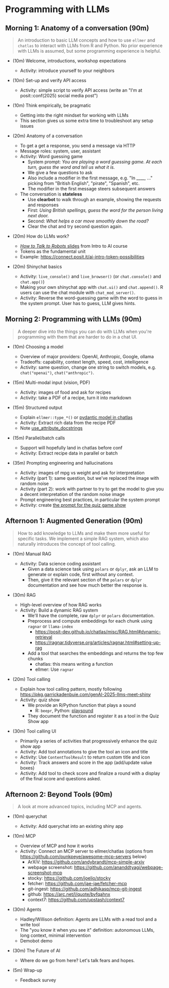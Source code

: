 # Programming with LLMs

## Morning 1: Anatomy of a conversation (90m)

> An introduction to basic LLM concepts and how to use `ellmer` and `chatlas` to interact with LLMs from R and Python. No prior experience with LLMs is assumed, but some programming experience is helpful.

- (10m) Welcome, introductions, workshop expectations
  - Activity: introduce yourself to your neighbors

- (10m) Set-up and verify API access
  - Activity: simple script to verify API access (write an "I'm at posit::conf(2025) social media post")

- (10m) Think empirically, be pragmatic
  - Getting into the right mindset for working with LLMs
  - This section gives us some extra time to troubleshoot any setup issues

- (20m) Anatomy of a conversation
  - To get a get a response, you send a message via HTTP
  - Message roles: system, user, assistant
  - Activity: Word guessing game
    - System prompt: _You are playing a word guessing game. At each turn, guess the word and tell us what it is._
    - We give a few questions to ask
    - Also include a modifier in the first message, e.g. "In ____, ..." picking from "British English", "pirate", "Spanish", etc.
    - The modifier in the first message steers subsequent answers
  - The conversation is **stateless**
    - Use **clearbot** to walk through an example, showing the requests and responses
    - First: _Using British spellings, guess the word for the person living next door._
    - Second: _What helps a car move smoothly down the road?_
    - Clear the chat and try second question again.

- (20m) How do LLMs work?
  - [_How to Talk to Robots_ slides](https://connect.posit.it/ai-intro-posit/slides/slides-01-intro.html) from Intro to AI course
  - Tokens as the fundamental unit
  - Example: https://connect.posit.it/ai-intro-token-possibilities

- (20m) Shinychat basics
  - Activity: `live_console()` and `live_browser()` (or `chat.console()` and `chat.app()`)
  - Making your own shinychat app with `chat.ui()` and `chat.append()`. R users can use the chat module with `chat_mod_server()`.
  - Activity: Reverse the word-guessing game with the word to guess in the system prompt. User has to guess, LLM gives hints.

## Morning 2: Programming with LLMs (90m)

> A deeper dive into the things you can do with LLMs when you're programming with them that are harder to do in a chat UI.

- (10m) Choosing a model
  - Overview of major providers: OpenAI, Anthropic, Google, ollama
  - Tradeoffs: capability, context length, speed, cost, intelligence
  - Activity: same question, change one string to switch models, e.g. `chat("openai")`, `chat("anthropic")`.

- (15m) Multi-modal input (vision, PDF)
  - Activity: images of food and ask for recipes
  - Activity: take a PDF of a recipe, turn it into markdown

- (15m) Structured output
  - Explain `ellmer::type_*()` or [pydantic model in chatlas](https://posit-dev.github.io/chatlas/get-started/structured-data.html)
  - Activity: Extract rich data from the recipe PDF
  - Note [use_attribute_docstrings](https://docs.pydantic.dev/latest/api/config/#pydantic.config.ConfigDict.use_attribute_docstrings)

- (15m) Parallel/batch calls
  - Support will hopefully land in chatlas before conf
  - Activity: Extract recipe data in parallel or batch

- (35m) Prompting engineering and hallucinations
  - Activity: images of mpg vs weight and ask for interpretation
  - Activity (part 1): same question, but we've replaced the image with random noise
  - Activity (part 2): work with partner to try to get the model to give you a decent interpretation of the random noise image
  - Prompt engineering best practices, in particular the system prompt
  - Activity: create [the prompt for the quiz game show](https://github.com/jcheng5/llm-quickstart/blob/main/02-tools-prompt.md)

## Afternoon 1: Augmented Generation (90m)

> How to add knowledge to LLMs and make them more useful for specific tasks. We implement a simple RAG system, which also naturally introduces the concept of tool calling.

- (10m) Manual RAG
  - Activity: Data science coding assistant
    - Given a data science task using `polars` or `dplyr`, ask an LLM to generate or explain code, first without any context.
    - Then, give it the relevant section of the `polars` or `dplyr` documentation and see how much better the response is.

- (30m) RAG
  - High-level overview of how RAG works
  - Activity: Build a dynamic RAG system
    - We'll have the complete, raw `dplyr` or `polars` documentation.
    - Preprocess and compute embeddings for each chunk using `ragnar` or `llama-index`
      - https://posit-dev.github.io/chatlas/misc/RAG.html#dynamic-retrieval
      - https://ragnar.tidyverse.org/articles/ragnar.html#setting-up-rag
    - Add a tool that searches the embeddings and returns the top few chunks
      - chatlas: this means writing a function
      - ellmer: Use `ragnar`

- (20m) Tool calling
  - Explain how tool calling pattern, mostly following <https://pkg.garrickadenbuie.com/genAI-2025-llms-meet-shiny>
  - Activity: quiz show
    - We provide an R/Python function that plays a sound
      - R: `beepr`, Python: [playsound](https://pypi.org/project/playsound3/)
    - They document the function and register it as a tool in the Quiz Show app

- (30m) Tool calling UI
  - Primarily a series of activities that progressively enhance the quiz show app
  - Activity: Add tool annotations to give the tool an icon and title
  - Activity: Use `ContentToolResult` to return custom title and icon
  - Activity: Track answers and score in the app (add/update value boxes)
  - Activity: Add tool to check score and finalize a round with a display of the final score and questions asked.

## Afternoon 2: Beyond Tools (90m)

> A look at more advanced topics, including MCP and agents.

- (10m) querychat
  - Activity: Add querychat into an existing shiny app

- (10m) MCP
  - Overview of MCP and how it works
  - Activity: Connect an MCP server to ellmer/chatlas (options from https://github.com/punkpeye/awesome-mcp-servers below)
    - ArXiV: https://github.com/andybrandt/mcp-simple-arxiv
    - webpage screenshot: https://github.com/ananddtyagi/webpage-screenshot-mcp
    - stocky: https://github.com/joelio/stocky
    - fetcher: https://github.com/jae-jae/fetcher-mcp
    - git-ingest: https://github.com/adhikasp/mcp-git-ingest
    - github: https://arc.net/l/quote/bvfqahnx
    - context7: https://github.com/upstash/context7

- (30m) Agents
  - Hadley/Willison definition: Agents are LLMs with a read tool and a write tool
  - The "you know it when you see it" definition: autonomous LLMs, long context, minimal intervention
  - Demobot demo

- (30m) The Future of AI
  - Where do we go from here? Let's talk fears and hopes.

- (5m) Wrap-up
  - Feedback survey
